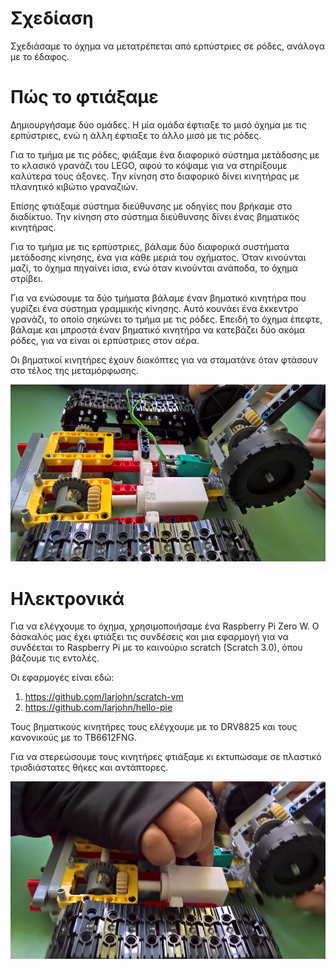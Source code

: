 # Σχεδίαση

Σχεδιάσαμε το όχημα να μετατρέπεται από ερπύστριες σε ρόδες, ανάλογα με το έδαφος.

# Πώς το φτιάξαμε
Δημιουργήσαμε δύο ομάδες. Η μία ομάδα έφτιαξε το μισό όχημα με τις ερπύστριες, ενώ η άλλη έφτιαξε το άλλο μισό με τις ρόδες.

Για το τμήμα με τις ρόδες, φιάξαμε ένα διαφορικό σύστημα μετάδοσης με το κλασικό γρανάζι του LEGO, αφού το κόψαμε για να στηρίξουμε καλύτερα τους άξονες. Την κίνηση στο διαφορικό δίνει κινητήρας με πλανητικό κιβώτιο γραναζιών.

Επίσης φτιάξαμε σύστημα διεύθυνσης με οδηγίες που βρήκαμε στο διαδίκτυο. Την κίνηση στο σύστημα διεύθυνσης δίνει ένας βηματικός κινητήρας.

Για το τμήμα με τις ερπύστριες, βάλαμε δύο διαφορικά συστήματα μετάδοσης κίνησης, ένα για κάθε μεριά του οχήματος. Όταν κινούνται μαζί, το όχημα πηγαίνει ίσια, ενώ όταν κινούνται ανάποδα, το όχημα στρίβει.

Για να ενώσουμε τα δύο τμήματα βάλαμε έναν βηματικό κινητήρα που γυρίζει ένα σύστημα γραμμικής κίνησης. Αυτό κουνάει ένα έκκεντρο γρανάζι, το οποίο σηκώνει το τμήμα με τις ρόδες. Επειδή το όχημα έπεφτε, βάλαμε και μπροστά έναν βηματικό κινητήρα να κατεβάζει δύο ακόμα ρόδες, για να είναι οι ερπύστριες στον αέρα.

Οι βηματικοί κινητήρες έχουν διακόπτες για να σταματάνε όταν φτάσουν στο τέλος της μεταμόρφωσης.
 
![](WP_20190328_08_55_07_Rich.jpg)

 # Ηλεκτρονικά
 
 Για να ελέγχουμε το όχημα, χρησιμοποιήσαμε ένα Raspberry Pi Zero W. Ο δάσκαλός μας έχει φτιάξει τις συνδέσεις και μια εφαρμογή για να συνδέεται το Raspberry Pi με το καινούριο scratch (Scratch 3.0), όπου βάζουμε τις εντολές.
 
 Οι εφαρμογές είναι εδώ:
 1. https://github.com/larjohn/scratch-vm
 2. https://github.com/larjohn/hello-pie
 
 Τους βηματικούς κινητήρες τους ελέγχουμε με το DRV8825 και τους κανονικούς με το TB6612FNG.
 
 Για να στερεώσουμε τους κινητήρες φτιάξαμε κι εκτυπώσαμε σε πλαστικό τρισδιάστατες θήκες και αντάπτορες.
 

![](WP_20190328_08_55_04_Rich.jpg)
